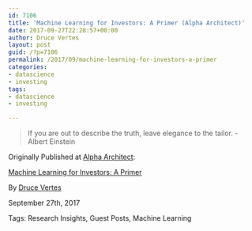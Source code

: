 ```yaml
---
id: 7106
title: 'Machine Learning for Investors: A Primer (Alpha Architect)'
date: 2017-09-27T22:28:57+00:00
author: Druce Vertes
layout: post
guid: /?p=7106
permalink: /2017/09/machine-learning-for-investors-a-primer
categories: 
- datascience
- investing
tags: 
- datascience
- investing

---
```


> If you are out to describe the truth, leave elegance to the tailor. - Albert Einstein

<!--more-->

Originally Published at [Alpha Architect](alphaarchitect.com):


[Machine Learning for Investors: A Primer](https://alphaarchitect.com/2017/09/27/machine-learning-investors-primer/)

By [Druce Vertes](https://alphaarchitect.com/user/druce.vertes/)

September 27th, 2017

Tags: Research Insights, Guest Posts, Machine Learning

